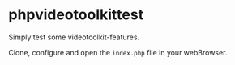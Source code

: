 phpvideotoolkittest
===================

Simply test some videotoolkit-features.

Clone, configure and open the ```index.php``` file in your webBrowser.
